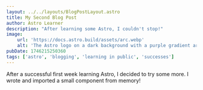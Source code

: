 ```yaml
---
layout: ../../layouts/BlogPostLayout.astro
title: My Second Blog Post
author: Astro Learner
description: "After learning some Astro, I couldn't stop!"
image:
    url: 'https://docs.astro.build/assets/arc.webp'
    alt: 'The Astro logo on a dark background with a purple gradient arc.'
pubDate: 1746215250360
tags: ['astro', 'blogging', 'learning in public', 'successes']
---
```


After a successful first week learning Astro, I decided to try some more. I wrote and imported a small component from memory!
